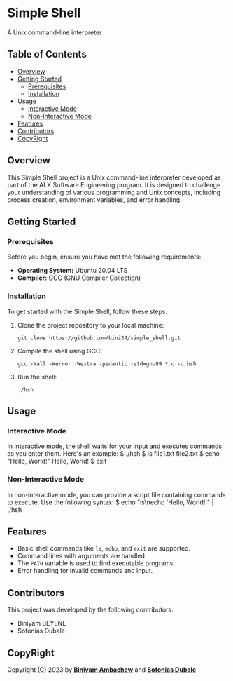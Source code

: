 # Simple Shell

A Unix command-line interpreter

## Table of Contents
- [Overview](#overview)
- [Getting Started](#getting-started)
  - [Prerequisites](#prerequisites)
  - [Installation](#installation)
- [Usage](#usage)
  - [Interactive Mode](#interactive-mode)
  - [Non-Interactive Mode](#non-interactive-mode)
- [Features](#features)
- [Contributors](#contributors)
- [CopyRight](#CopyRight)

## Overview

This Simple Shell project is a Unix command-line interpreter developed as part of the ALX Software Engineering program. It is designed to challenge your understanding of various programming and Unix concepts, including process creation, environment variables, and error handling.

## Getting Started

### Prerequisites

Before you begin, ensure you have met the following requirements:
- **Operating System:** Ubuntu 20.04 LTS
- **Compiler:** GCC (GNU Compiler Collection)

### Installation

To get started with the Simple Shell, follow these steps:

1. Clone the project repository to your local machine:

    ```
    git clone https://github.com/bini34/simple_shell.git
    ```

2. Compile the shell using GCC:

    ```
    gcc -Wall -Werror -Wextra -pedantic -std=gnu89 *.c -o hsh
    ```

3. Run the shell:

    ```
    ./hsh
    ```

## Usage

### Interactive Mode

In interactive mode, the shell waits for your input and executes commands as you enter them. Here's an example:
$ ./hsh
$ ls
file1.txt file2.txt
$ echo "Hello, World!"
Hello, World!
$ exit

### Non-Interactive Mode

In non-interactive mode, you can provide a script file containing commands to execute. Use the following syntax:
$ echo "ls\necho 'Hello, World!'" | ./hsh

## Features

- Basic shell commands like `ls`, `echo`, and `exit` are supported.
- Command lines with arguments are handled.
- The `PATH` variable is used to find executable programs.
- Error handling for invalid commands and input.

## Contributors

This project was developed by the following contributors:
- Biniyam BEYENE
- Sofonias Dubale

## CopyRight

Copyright (C) 2023  by [**Biniyam Ambachew**](https://github.com/bini34) and [**Sofonias Dubale**](https://github.com/sofoniasgd)




